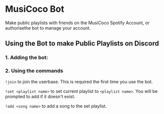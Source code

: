 # MusiCoco Bot
Make public playlists with friends on the MusiCoco Spotify Account, or authorisethe bot to manage your account.

## Using the Bot to make Public Playlists on Discord

### 1. Adding the bot:
<some instructions>
  
### 2. Using the commands
  `!join` to join the userbase. This is required the first time you use the bot. 
 
  
  `!set <playlist name>` to set current playlist to `<playlist name>`. You will be prompted to add <playlist name> if it doesn't exist.
  
  
  `!add <song name>` to add a song to the set playlist.  
  
  
 
